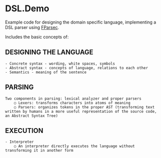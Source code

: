 # DSL.Demo

Example code for designing the domain specific language, implementing a DSL parser using [FParsec](https://www.quanttec.com/fparsec/).

Includes the basic concepts of:
## DESIGNING THE LANGUAGE
    - Concrete syntax - wording, white spaces, symbols
    - Abstract syntax - concepts of language, relations to each other
    - Semantics - meaning of the sentence

## PARSING
    Two components in parsing: lexical analyzer and proper parsers
        ○ Lexers: transforms characters into atoms of meaning
        ○ Parsers: organizes tokens in the proper AST (transforming text written by humans in a more useful representation of the source code, an Abstract Syntax Tree)
    
## EXECUTION
    - Interpreter
        ○ An interpreter directly executes the language without transforming it in another form
